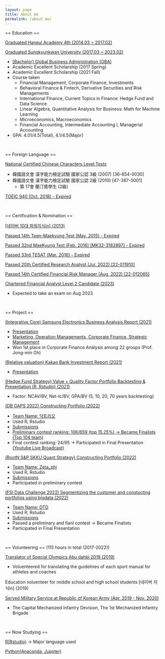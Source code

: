 ```yaml
---
layout: page
title: About me
permalink: /about me/
---
```


== Education ==

[Graduated Haneul Academy 4th (2014.03 ~ 2017.02)](http://haneul.hs.kr/)

[Graduated Sungkyunkwan University (2017.03 ~ 2023.02)](https://www.skku.edu/skku/index.do)
  - [[Bachelor] Global Business Administration (GBA)](https://globalbiz.skku.edu/gba/index.do)
  - Academic Excellent Scholarship (2017 Spring)
  - Academic Excellent Scholarship (2021 Fall)
  - Course taken
    - Financial Management, Corporate Finance, Investments
    - Behavioral Finance & Fintech, Derivative Securities and Risk Managements
    - International Finance, Current Topics in Finance: Hedge Fund and Data Science
    - Linear Algebra, Quantitative Analysis for Business: Math for Machine Learning
    - Microeconomics, Macroeconomics
    - Financial Accounting, Intermediate Accounting I, Managerial Accounting
  - GPA: 4.01/4.5(Total), 4.1/4.5(Major)

&nbsp;

== Foreign Language ==

[National Certified Chinese Characters Level Tests](https://www.hanja.re.kr/)
  - 韓國語文會 漢字能力檢定試驗 國家公認 3級 (2007) [36-654-0030]
  - 韓國語文會 漢字能力檢定試驗 國家公認 2級 (2010) [47-387-0001]
    - 第 17會 蘭汀奬學生 (2級)

[TOEIC 940 (Oct. 2018) - Expired](https://www.toeic.co.kr/)

&nbsp;

== Certification & Nomination ==

[[네이버 10대 파워지식in] (2013)](https://kin.naver.com/profile/index.naver?u=SFYWO6QJg73UnGImd%2Fhl%2F%2Bw7qNk2f9qn6NSbKRv0GN4%3D)

[Passed 14th Teen-Maekyung Test (May. 2015) - Expired](https://exam.mk.co.kr/)

[Passed 32nd MaeKyung Test (Feb. 2016) [MK32-3182897] - Expired](https://exam.mk.co.kr/)

[Passed 33rd TESAT (Mar. 2016) - Expired](http://www.tesat.or.kr/)

[Passed 20th Certified Research Analyst (Jul. 2022) [22-011910]](https://drive.google.com/file/d/1E7aTQQuBXjOr1gv7KxBRDCV7SMxfGomi/view?usp=sharing)

[Passed 14th Certified Financial Risk Manager (Aug. 2022) [22-012065]](https://drive.google.com/file/d/18QRY3EbDB3a8gRdlH5UUO6BovW9WydbA/view?usp=sharing)

[Chartered Financial Analyst Level 2 Candidate (2023)](https://www.cfainstitute.org/)
  - Expected to take an exam on Aug 2023

&nbsp;

== Project ==

[(Integrative Core) Samsung Electronics Business Analysis Report (2021)](https://drive.google.com/drive/u/0/folders/19zeUHOzvNOISdvsLMdS434SoXj4rX0VE)
  - [Presentation](https://www.youtube.com/watch?v=nhrtQ1xjOwE)
  - [Marketing, Operation Managements, Corporate Finance, Strategic Management](https://drive.google.com/drive/u/0/folders/10feEOF8-VsTsIQiJUbDFuNO35d6eDvgF)
  - Won 1st place in Corporate Finance Analysis among 22 groups (Prof. Jong-min Oh)

[(Relative valuation) Kakao Bank Investment Report (2021)](https://drive.google.com/drive/u/0/folders/1O006oz5F_EOWeHdeWF4KecSSBMoK2oFD)
  - [Presentation](https://www.youtube.com/watch?v=kCV5_G1Vxtc&t=312s)

[(Hedge Fund Strategy) Value + Quality Factor Portfolio Backtesting & Presentation (R, Rstudio) (2021)](https://drive.google.com/drive/folders/14Z-Hm9qNJoXK75Q2n1eGCQvT5DNJ-suw?usp=sharing)
  - Factor: NCAV/BV, Net-Ic/BV, GPA/BV (5, 10, 20, 70 years backtesting)

[(DB GAPS 2022) Constructing Portfolio (2022)](https://gaps.dbfoundation.or.kr/)
  - [Team Name: 닥트리오](https://drive.google.com/file/d/14CSIH1JDAus4fg_V7HGEwxqBpw4AZbWt/view?usp=sharing)
  - Used R, Rstudio
  - [Submissions](https://drive.google.com/file/d/14CSIH1JDAus4fg_V7HGEwxqBpw4AZbWt/view?usp=share_link)
  - [Preliminary contest ranking: 106/659 (top 15.25%) → Became Finalists (Top 104 team)](https://gaps.dbfoundation.or.kr/Community/NoticeView?idx=1895)
  - Final contest ranking: 24/95 → Participated in Final Presentation [(Youtube Live Broadcast)](https://youtu.be/PrQhydbzpfg)

[(RootN S&P SKKU Quant Strategy) Constructing Portfolio (2022)](https://sites.google.com/view/skku-sp-rootn-global-quant-inv/home?authuser=0)
  - [Team Name: Zeta_phi](https://drive.google.com/file/d/1Us-HICuVLJ0j48oe7A-iNT1JlJQ0lAwV/view?usp=sharing)
  - Used R, Rstudio
  - [Submissions](https://drive.google.com/drive/folders/0B7i2r78BHshjfld3M09vTWlpeHhMYm80XzRhRlBjbDl1czZFUFFDY3VRRGJIdWItczg3RnM?resourcekey=0-zPX-zJWolUeE2XC9S2DLRw&usp=sharing)
  - Participated in preliminary contest

[(FSI Data Challenge 2022) Segmentizing the customer and constucting portfolios using bigdata (2022)](https://www.datachallenge2022.com/)
  - [Team Name: DTD](https://drive.google.com/file/d/183B1wis0wV5HwyMHCZ25LuNi0Lv057cp/view?usp=sharing)
  - Used R, Rstudio
  - [Submissions](https://drive.google.com/drive/folders/0B7i2r78BHshjflNSRV9ocXZsSklqb3c1UmROX21ibDNuaGJ1MmlsZEN0ZlpIMUlhdWFHVFk?resourcekey=0-hvtU6xfvBcEathTJoNHPsQ&usp=sharing)
  - Passed a preliminary and fianl contest → Became Finalists
  - Participated in Final Presentation


&nbsp;

== Volunteering == (115 hours in total (2017-2022))

[Translator of Special Olympics Abu dahbi 2019 (2019)](https://www.abudhabi2019.org/)
  - Voluenteered for translating the guidelines of each sport manual for athletes and coaches

Education voluenteer for middle school and high school students [네이버 지식in] (2019)

[Served Military Service at Republic of Korean Army (Apr. 2019 - Nov. 2020)](https://ko.wikipedia.org/wiki/%EC%88%98%EB%8F%84%EA%B8%B0%EA%B3%84%ED%99%94%EB%B3%B4%EB%B3%91%EC%82%AC%EB%8B%A8)
  - The Capital Mechanized Infantry Devision, The 1st Mechanized Infantry Brigade

&nbsp;

== Now Studying ==

[R(Rstudio)](https://www.rstudio.com/) → Major language used

[Python(Anaconda, Jupyter)](https://www.python.org/)
